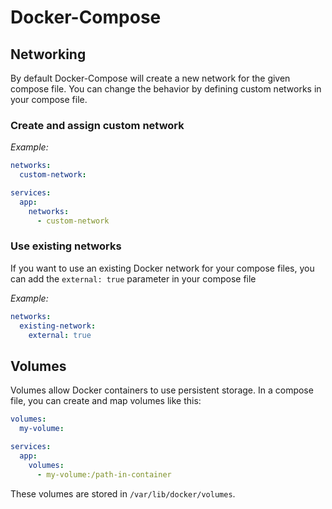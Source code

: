 # Docker-Compose

## Networking
By default Docker-Compose will create a new network for the given compose file. You can change the behavior by defining custom networks in your compose file.

### Create and assign custom network

*Example:*
```yaml
networks:
  custom-network:

services:
  app:
    networks:
      - custom-network
```

### Use existing networks
If you want to use an existing Docker network for your compose files, you can add the `external: true` parameter in your compose file

*Example:*
```yaml
networks:
  existing-network:
    external: true
```

## Volumes
Volumes allow Docker containers to use persistent storage. In a compose file, you can create and map volumes like this:

```yaml
volumes:
  my-volume:

services:
  app:
    volumes:
      - my-volume:/path-in-container
```

These volumes are stored in `/var/lib/docker/volumes`.
